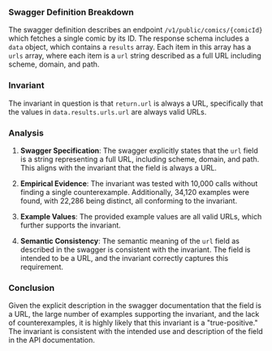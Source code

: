 ### Swagger Definition Breakdown
The swagger definition describes an endpoint `/v1/public/comics/{comicId}` which fetches a single comic by its ID. The response schema includes a `data` object, which contains a `results` array. Each item in this array has a `urls` array, where each item is a `url` string described as a full URL including scheme, domain, and path.

### Invariant
The invariant in question is that `return.url` is always a URL, specifically that the values in `data.results.urls.url` are always valid URLs.

### Analysis
1. **Swagger Specification**: The swagger explicitly states that the `url` field is a string representing a full URL, including scheme, domain, and path. This aligns with the invariant that the field is always a URL.

2. **Empirical Evidence**: The invariant was tested with 10,000 calls without finding a single counterexample. Additionally, 34,120 examples were found, with 22,286 being distinct, all conforming to the invariant.

3. **Example Values**: The provided example values are all valid URLs, which further supports the invariant.

4. **Semantic Consistency**: The semantic meaning of the `url` field as described in the swagger is consistent with the invariant. The field is intended to be a URL, and the invariant correctly captures this requirement.

### Conclusion
Given the explicit description in the swagger documentation that the field is a URL, the large number of examples supporting the invariant, and the lack of counterexamples, it is highly likely that this invariant is a "true-positive." The invariant is consistent with the intended use and description of the field in the API documentation.
